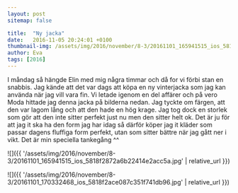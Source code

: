 ```yaml
---
layout: post
sitemap: false

title:  "Ny jacka"
date:   2016-11-05 20:24:01 +0100
thumbnail-img: /assets/img/2016/november/8-3/20161101_165941515_ios_5818f2872a6b22414e2acc5a.jpg
author: Eva
tags: [2016]
---
```


I måndag så hängde Elin med mig några timmar och då for vi förbi stan en snabbis. Jag kände att det var dags att köpa en ny vinterjacka som jag kan använda när jag vill vara fin. Vi letade igenom en del affärer och på vero Moda hittade jag denna jacka på bilderna nedan. Jag tyckte om färgen, att den var lagom lång och att den hade en hög krage. Jag tog dock en storlek som gör att den inte sitter perfekt just nu men den sitter helt ok. Det är ju för att jag it ska ha den form jag har idag så därför köper jag it kläder som passar dagens fluffiga form perfekt, utan som sitter bättre när jag gått ner i vikt. Det är min speciella tankegång ^^

![]({{ '/assets/img/2016/november/8-3/20161101_165941515_ios_5818f2872a6b22414e2acc5a.jpg'  | relative_url }})

![]({{ '/assets/img/2016/november/8-3/20161101_170332468_ios_5818f2ace087c351f741db96.jpg'  | relative_url }})

